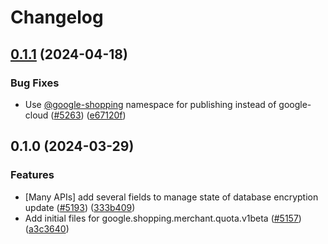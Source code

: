# Changelog

## [0.1.1](https://github.com/googleapis/google-cloud-node/compare/quota-v0.1.0...quota-v0.1.1) (2024-04-18)


### Bug Fixes

* Use [@google-shopping](https://github.com/google-shopping) namespace for publishing instead of google-cloud ([#5263](https://github.com/googleapis/google-cloud-node/issues/5263)) ([e67120f](https://github.com/googleapis/google-cloud-node/commit/e67120f1626f494e9e1cf8548a8ce853f4117ba6))

## 0.1.0 (2024-03-29)


### Features

* [Many APIs] add several fields to manage state of database encryption update ([#5193](https://github.com/googleapis/google-cloud-node/issues/5193)) ([333b409](https://github.com/googleapis/google-cloud-node/commit/333b40951a255ecfab249bd6e7ace5877270ec85))
* Add initial files for google.shopping.merchant.quota.v1beta ([#5157](https://github.com/googleapis/google-cloud-node/issues/5157)) ([a3c3640](https://github.com/googleapis/google-cloud-node/commit/a3c36406f10b6c7e71a43be83114e7a90a4b819e))
